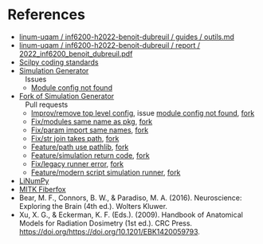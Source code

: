 # References

- [linum-uqam / inf6200-h2022-benoit-dubreuil / guides / outils.md](https://github.com/linum-uqam/inf6200-h2022-benoit-dubreuil/blob/main/guides/outils.md)
- [linum-uqam / inf6200-h2022-benoit-dubreuil / report / 2022_inf6200_benoit_dubreuil.pdf](https://github.com/linum-uqam/inf6200-h2022-benoit-dubreuil/blob/main/report/2022_inf6200_benoit_dubreuil.pdf)
- [Scilpy coding standards](https://scil-documentation.readthedocs.io/en/latest/coding/scilpy.html)
- [Simulation Generator](https://github.com/AlexVCaron/voxsim)  
  &nbsp;&nbsp; Issues
    - [Module config not found](https://github.com/AlexVCaron/voxsim/issues/5)
- [Fork of Simulation Generator](https://github.com/benoit-dubreuil/voxsim)  
  &nbsp;&nbsp; Pull requests
    - [Improv/remove top level config](https://github.com/AlexVCaron/voxsim/pull/6),
      issue [module config not found](https://github.com/AlexVCaron/voxsim/issues/5),
      [fork](https://github.com/benoit-dubreuil/voxsim/pull/1)
    - [Fix/modules same name as pkg](https://github.com/AlexVCaron/voxsim/pull/7),
      [fork](https://github.com/benoit-dubreuil/voxsim/pull/2)
    - [Fix/param import same names](https://github.com/AlexVCaron/voxsim/pull/8),
      [fork](https://github.com/benoit-dubreuil/voxsim/pull/3)
    - [Fix/str join takes path](https://github.com/AlexVCaron/voxsim/pull/9),
      [fork](https://github.com/benoit-dubreuil/voxsim/pull/4)
    - [Feature/path use pathlib](https://github.com/AlexVCaron/voxsim/pull/10),
      [fork](https://github.com/benoit-dubreuil/voxsim/pull/6)
    - [Feature/simulation return code](https://github.com/AlexVCaron/voxsim/pull/11),
      [fork](https://github.com/benoit-dubreuil/voxsim/pull/7)
    - [Fix/legacy runner error](https://github.com/AlexVCaron/voxsim/pull/12),
      [fork](https://github.com/benoit-dubreuil/voxsim/pull/8)
    - [Feature/modern script simulation runner](https://github.com/AlexVCaron/voxsim/pull/13),
      [fork](https://github.com/benoit-dubreuil/voxsim/pull/9)
- [LiNumPy](https://github.com/linum-uqam/linumpy)
- [MITK Fiberfox](https://docs.mitk.org/2018.04/org_mitk_views_fiberfoxview.html)
- Bear, M. F., Connors, B. W., & Paradiso, M. A. (2016). Neuroscience: Exploring the Brain (4th ed.). Wolters Kluwer.
- Xu, X. G., & Eckerman, K. F. (Eds.). (2009). Handbook of Anatomical Models for Radiation Dosimetry (1st ed.). CRC
  Press. https://doi.org/https://doi.org/10.1201/EBK1420059793.
